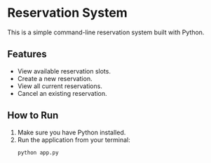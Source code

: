 # Reservation System

This is a simple command-line reservation system built with Python.

## Features

* View available reservation slots.
* Create a new reservation.
* View all current reservations.
* Cancel an existing reservation.

## How to Run

1. Make sure you have Python installed.
2. Run the application from your terminal:
   ```bash
   python app.py
   ```
